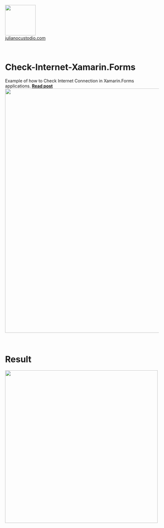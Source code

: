 

  <a href="http://julianocustodio.com" target="_blank"><image width="100px" src="https://julianocustodiosite.files.wordpress.com/2017/02/cropped-logojuliano.png?w=300&h=300&crop=1"/></a>
 <br/><a href="http://julianocustodio.com">julianocustodio.com</a>

 
<br/>


# Check-Internet-Xamarin.Forms
Example of how to Check Internet Connection  in Xamarin.Forms applications.
<a href="https://julianocustodio.com/check-internet/" target="_blank"><b> Read post</b></a></br> 
<a href="https://julianocustodio.com/check-internet/">
<image width="800px" src="https://julianocustodiosite.files.wordpress.com/2018/02/wallinternet.png?w=768"/></a>

<br/>


# Result
<p>
  <image height="500px"src="https://julianocustodiosite.files.wordpress.com/2018/02/ezgif-com-gif-maker-3.gif?w=400&h=633"/><br>   
</p>

